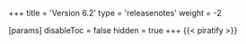 +++
title = 'Version 6.2'
type = 'releasenotes'
weight = -2

[params]
  disableToc = false
  hidden = true
+++
{{< piratify >}}
